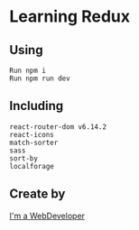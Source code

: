 # Learning Redux

## Using

    Run npm i
    Run npm run dev

## Including

    react-router-dom v6.14.2
    react-icons
    match-sorter
    sass
    sort-by
    localforage

## Create by

[I'm a WebDeveloper](https://www.ella-rotari.com)
